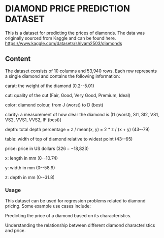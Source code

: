 <h1> DIAMOND PRICE PREDICTION DATASET </h1>

This is a dataset for predicting the prices of diamonds. 
The data was originally sourced from Kaggle and can be found here. https://www.kaggle.com/datasets/shivam2503/diamonds

<h2> Content </h2>

The dataset consists of 10 columns and 53,940 rows. 
Each row represents a single diamond and contains the following information:

carat: the weight of the diamond (0.2--5.01)

cut: quality of the cut (Fair, Good, Very Good, Premium, Ideal)

color: diamond colour, from J (worst) to D (best)

clarity: a measurement of how clear the diamond is (I1 (worst), SI1, SI2, VS1, VS2, VVS1, VVS2, IF (best))

depth: total depth percentage = z / mean(x, y) = 2 * z / (x + y) (43--79)

table: width of top of diamond relative to widest point (43--95)

price: price in US dollars ($326--$18,823)

x: length in mm (0--10.74)

y: width in mm (0--58.9)

z: depth in mm (0--31.8)

<h3> Usage </h3>

This dataset can be used for regression problems related to diamond pricing. Some example use cases include:

Predicting the price of a diamond based on its characteristics.

Understanding the relationship between different diamond characteristics and price.
